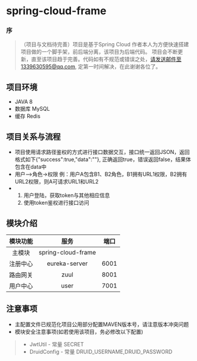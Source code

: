 # spring-cloud-frame

### 序
>（项目与文档待完善）项目是基于Spring Cloud 作者本人为方便快速搭建项目做的一个脚手架，前后端分离，该项目为后端代码。
项目会不断更新，直至该项目趋于完善。代码如有不规范或错误之处，请发送邮件至1339630595@qq.com,
定第一时间解决，在此谢谢各位了。
## 项目环境

* JAVA 8
* 数据库 MySQL
* 缓存 Redis

## 项目关系与流程
*   项目使用请求路径鉴权的方式进行接口数据交互，接口统一返回JSON，返回格式如下{"success":true,"data":""},
正确返回true，错误返回false，结果体包含在data中
*  用户-->角色->权限  例：用户A包含B1、B2角色，B1拥有URL1权限，B2拥有URL2权限，则A可请求URL1和URL2
*   1. 用户登陆，获取token与其他相应信息
    2. 使用token鉴权进行接口访问

## 模块介绍
|模块功能|服务|端口
|:---:|:---:|:---:|
|主模块|spring-cloud-frame|
|注册中心|eureka-server|6001
|路由网关|zuul|8001
|用户中心|user|7001


## 注意事项
* 主配置文件已规范化项目公用部分配置MAVEN版本号，请注意版本冲突问题
* 模块安全注意事项(如若使用该项目，务必修改以下配置)
> * JwtUtil - 常量 SECRET
> * DruidConfig - 常量 DRUID_USERNAME,DRUID_PASSWORD
